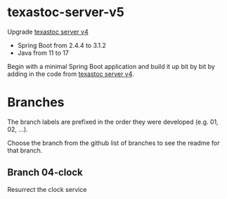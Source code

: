 # texastoc-server-v5

Upgrade [texastoc server v4](https://github.com/gpratte/texastoc-v4-integration-testing)

* Spring Boot from 2.4.4 to 3.1.2
* Java from 11 to 17

Begin with a minimal Spring Boot application and build it up bit by bit
by adding in the code
from [texastoc server v4](https://github.com/gpratte/texastoc-v4-integration-testing).

# Branches

The branch labels are prefixed in the order they were developed (e.g. 01, 02, ...).

Choose the branch from the github list of branches to see the readme for that branch.

## Branch 04-clock

Resurrect the clock service
